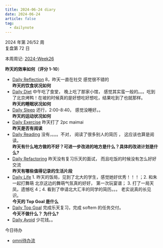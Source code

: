 ```yaml
---
title: 2024-06-24 diary
date: 2024-06-24
article: false
tag:
  - dailynote
---
```

  
2024 年第 26/52 周  
复盘第 72 日

本周周记: [2024-Week26](2024-Week26)

**昨天的效率如何（评分 1-10**）
- [Daily Reflection](../../10IMYMEMINE/Day/Daily%20Reflection) 8，昨天一直在社交 感觉很不错的  
**昨天的饮食状况如何**
- [Daily Diet](../../10IMYMEMINE/Day/Daily%20Diet) 中午吃了食堂， 晚上吃了那家小馆， 感觉其实蛮一般的。。。吃到了北京烤鸭！在坡的时候真的是好想吃好想吃，结果吃到了也就那样。  
**昨天的睡眠状况如何**
- [Daily Sleep](../../10IMYMEMINE/Day/Daily%20Sleep) 还行，2:00-8:40， 感觉没睡好。。  
**昨天的运动状况如何**
- [Daily Exercise](Daily%20Exercise) 昨天打了 2pc maimai  
**昨天是否有阅读** 
- [Daily Reading](../../10IMYMEMINE/Day/Daily%20Reading) 没有，。。。不对， 阅读了很多别人的简历 ， 这应该也算是阅读。  
**昨天有什么地方做的不好？可进一步改进的地方是什么？具体的改进计划是什么?**
- [Daily Refactoring](../../10IMYMEMINE/Day/Daily%20Refactoring) 昨天没有复习乐天的面试， 而且吃饭的时候没有怎么好好交流  
**昨天有哪些值得记录的生活片段**  
- [Daily Life](../../10IMYMEMINE/Day/Daily%20Life) 1. 昨天的饭局，见到了北大的学生，感觉她好优秀！！！；2. 和朱一起打舞萌 北京这边的舞萌气氛真的好好， 第一次玩宴谱； 3. 打了一局天凤，遗憾吃 4；4. 看到了申请北大汇丰的同学的简历。。。 老实说真的长见识。  
**今天的 Top Goal 是什么**  
- [Daily Top Goal](../../10IMYMEMINE/Day/Daily%20Top%20Goal) 完成乐天复习，完成 softem 的任务交付。  
**今天不做什么？ 为什么?**  
- [Daily Avoid](../../10IMYMEMINE/Day/Daily%20Avoid) 少花钱。。

今日待办
- [omni待办流](omnifocus:///task/nH4SP0s24Gq)
